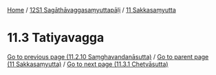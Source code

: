 
[Home](/) / [12S1 Sagāthāvaggasaṃyuttapāḷi](../../12S1.md) / [11 Sakkasaṃyutta](../11.md)

# 11.3 Tatiyavagga


[Go to previous page (11.2.10 Saṃghavandanāsutta)](11.2/11.2.10.md) / [Go to parent page (11 Sakkasaṃyutta)](../11.md) / [Go to next page (11.3.1 Chetvāsutta)](11.3/11.3.1.md)


